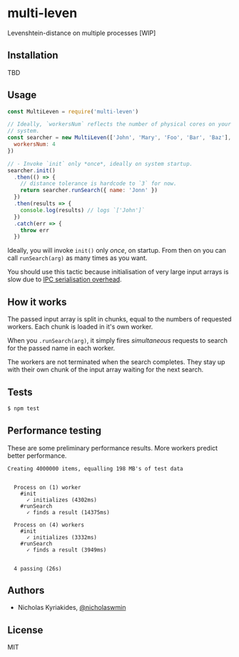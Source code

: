 # multi-leven
Levenshtein-distance on multiple processes [WIP]

## Installation

TBD

## Usage

```javascript
const MultiLeven = require('multi-leven')

// Ideally, `workersNum` reflects the number of physical cores on your
// system.
const searcher = new MultiLeven(['John', 'Mary', 'Foo', 'Bar', 'Baz'], {
  workersNum: 4
})

// - Invoke `init` only *once*, ideally on system startup.
searcher.init()
  .then(() => {
    // distance tolerance is hardcode to `3` for now.
    return searcher.runSearch({ name: 'Jonn' })
  })
  .then(results => {
    console.log(results) // logs `['John']`
  })
  .catch(err => {
    throw err
  })
```

Ideally, you will invoke `init()` only *once*, on startup. From then on you
can call `runSearch(arg)` as many times as you want.

You should use this tactic because initialisation of very large input arrays
is slow due to [IPC serialisation overhead][ipc-data-sharing-so].

## How it works

The passed input array is split in chunks, equal to the numbers of requested
workers. Each chunk is loaded in it's own worker.

When you `.runSearch(arg)`, it simply fires *simultaneous* requests to search
for the passed name in each worker.

The workers are not terminated when the search completes. They stay up
with their own chunk of the input array waiting for the next search.

## Tests

```bash
$ npm test
```

## Performance testing

These are some preliminary performance results. More workers predict
better performance.

```
Creating 4000000 items, equalling 198 MB's of test data


  Process on (1) worker
    #init
      ✓ initializes (4302ms)
    #runSearch
      ✓ finds a result (14375ms)

  Process on (4) workers
    #init
      ✓ initializes (3332ms)
    #runSearch
      ✓ finds a result (3949ms)


  4 passing (26s)
```


## Authors

- Nicholas Kyriakides, [@nicholaswmin][nicholaswmin]

## License

MIT

[nicholaswmin]: https://github.com/nicholaswmin
[ipc-data-sharing-so]: https://stackoverflow.com/a/27327402/1814486
